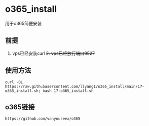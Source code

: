 # o365_install
用于o365简便安装

## 前提
1. vps已经安装curl
~~2. vps已经放行端口9527~~

## 使用方法
```
curl -OL https://raw.githubusercontent.com/llyang1/o365_install/main/17-o365_install.sh; bash 17-o365_install.sh
```

## o365链接
```
https://github.com/vanyouseea/o365
```
